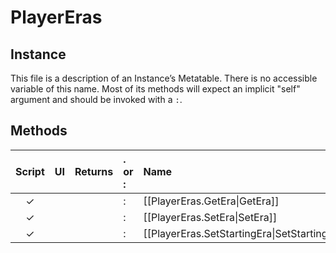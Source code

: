 # PlayerEras
## Instance
This file is a description of an Instance’s Metatable. There is no accessible variable of this name. Most of its methods will expect an implicit "self" argument and should be invoked with a `:`.

## Methods
| Script | UI  | Returns | . or : | Name | Arguments |
|:------:|:---:| -------:|:---- |:---- |:--------- |
|✓| | |:|[[PlayerEras.GetEra\|GetEra]]| |
|✓| | |:|[[PlayerEras.SetEra\|SetEra]]| |
|✓| | |:|[[PlayerEras.SetStartingEra\|SetStartingEra]]| |
